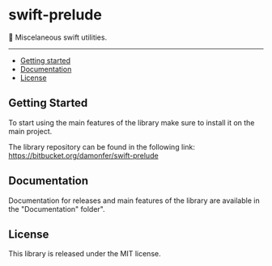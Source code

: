 # swift-prelude

📘 Miscelaneous swift utilities.

---

* [Getting started](#Getting-Started)
* [Documentation](#Documentation)
* [License](#License)

## Getting Started

To start using the main features of the library make sure to install it on the main project.

The library repository can be found in the following link:
https://bitbucket.org/damonfer/swift-prelude

## Documentation

Documentation for releases and main features of the library are available in the
"Documentation" folder".

## License

This library is released under the MIT license.
